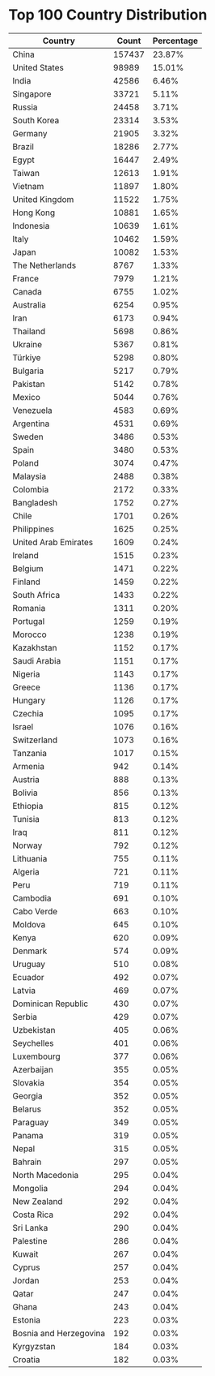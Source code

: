 # Top 100 Country Distribution
| Country | Count | Percentage |
|----|----|----|
| China | 157437 | 23.87% |
| United States | 98989 | 15.01% |
| India | 42586 | 6.46% |
| Singapore | 33721 | 5.11% |
| Russia | 24458 | 3.71% |
| South Korea | 23314 | 3.53% |
| Germany | 21905 | 3.32% |
| Brazil | 18286 | 2.77% |
| Egypt | 16447 | 2.49% |
| Taiwan | 12613 | 1.91% |
| Vietnam | 11897 | 1.80% |
| United Kingdom | 11522 | 1.75% |
| Hong Kong | 10881 | 1.65% |
| Indonesia | 10639 | 1.61% |
| Italy | 10462 | 1.59% |
| Japan | 10082 | 1.53% |
| The Netherlands | 8767 | 1.33% |
| France | 7979 | 1.21% |
| Canada | 6755 | 1.02% |
| Australia | 6254 | 0.95% |
| Iran | 6173 | 0.94% |
| Thailand | 5698 | 0.86% |
| Ukraine | 5367 | 0.81% |
| Türkiye | 5298 | 0.80% |
| Bulgaria | 5217 | 0.79% |
| Pakistan | 5142 | 0.78% |
| Mexico | 5044 | 0.76% |
| Venezuela | 4583 | 0.69% |
| Argentina | 4531 | 0.69% |
| Sweden | 3486 | 0.53% |
| Spain | 3480 | 0.53% |
| Poland | 3074 | 0.47% |
| Malaysia | 2488 | 0.38% |
| Colombia | 2172 | 0.33% |
| Bangladesh | 1752 | 0.27% |
| Chile | 1701 | 0.26% |
| Philippines | 1625 | 0.25% |
| United Arab Emirates | 1609 | 0.24% |
| Ireland | 1515 | 0.23% |
| Belgium | 1471 | 0.22% |
| Finland | 1459 | 0.22% |
| South Africa | 1433 | 0.22% |
| Romania | 1311 | 0.20% |
| Portugal | 1259 | 0.19% |
| Morocco | 1238 | 0.19% |
| Kazakhstan | 1152 | 0.17% |
| Saudi Arabia | 1151 | 0.17% |
| Nigeria | 1143 | 0.17% |
| Greece | 1136 | 0.17% |
| Hungary | 1126 | 0.17% |
| Czechia | 1095 | 0.17% |
| Israel | 1076 | 0.16% |
| Switzerland | 1073 | 0.16% |
| Tanzania | 1017 | 0.15% |
| Armenia | 942 | 0.14% |
| Austria | 888 | 0.13% |
| Bolivia | 856 | 0.13% |
| Ethiopia | 815 | 0.12% |
| Tunisia | 813 | 0.12% |
| Iraq | 811 | 0.12% |
| Norway | 792 | 0.12% |
| Lithuania | 755 | 0.11% |
| Algeria | 721 | 0.11% |
| Peru | 719 | 0.11% |
| Cambodia | 691 | 0.10% |
| Cabo Verde | 663 | 0.10% |
| Moldova | 645 | 0.10% |
| Kenya | 620 | 0.09% |
| Denmark | 574 | 0.09% |
| Uruguay | 510 | 0.08% |
| Ecuador | 492 | 0.07% |
| Latvia | 469 | 0.07% |
| Dominican Republic | 430 | 0.07% |
| Serbia | 429 | 0.07% |
| Uzbekistan | 405 | 0.06% |
| Seychelles | 401 | 0.06% |
| Luxembourg | 377 | 0.06% |
| Azerbaijan | 355 | 0.05% |
| Slovakia | 354 | 0.05% |
| Georgia | 352 | 0.05% |
| Belarus | 352 | 0.05% |
| Paraguay | 349 | 0.05% |
| Panama | 319 | 0.05% |
| Nepal | 315 | 0.05% |
| Bahrain | 297 | 0.05% |
| North Macedonia | 295 | 0.04% |
| Mongolia | 294 | 0.04% |
| New Zealand | 292 | 0.04% |
| Costa Rica | 292 | 0.04% |
| Sri Lanka | 290 | 0.04% |
| Palestine | 286 | 0.04% |
| Kuwait | 267 | 0.04% |
| Cyprus | 257 | 0.04% |
| Jordan | 253 | 0.04% |
| Qatar | 247 | 0.04% |
| Ghana | 243 | 0.04% |
| Estonia | 223 | 0.03% |
| Bosnia and Herzegovina | 192 | 0.03% |
| Kyrgyzstan | 184 | 0.03% |
| Croatia | 182 | 0.03% |
